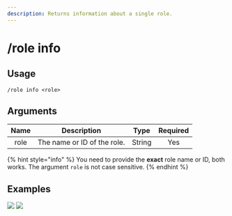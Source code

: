 ```yaml
---
description: Returns information about a single role.
---
```


# /role info

## Usage

```
/role info <role>
```

## Arguments

| Name | Description                 | Type   | Required |
| :--: | :-------------------------: | :----: | :------: |
| role | The name or ID of the role. | String | Yes      |

{% hint style="info" %}
You need to provide the **exact** role name or ID, both works. The argument `role` is not case sensitive.
{% endhint %}

## Examples

![](https://github.com/xNickyDev/Forkman/assets/111157596/d0083c80-9819-420b-8fc6-5a0b7614ad1d)
![](https://github.com/xNickyDev/Forkman/assets/111157596/508c18bd-f4c1-4dcb-86fc-900f7b918a6c)